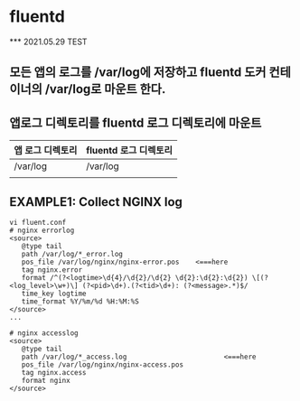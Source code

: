 # fluentd
*** 2021.05.29 TEST

## 모든 앱의 로그를 /var/log에 저장하고 fluentd 도커 컨테이너의 /var/log로 마운트 한다.

## 앱로그 디렉토리를 fluentd 로그 디렉토리에 마운트
| 앱 로그 디렉토리 |    fluentd 로그 디렉토리      |
|------------  | -------------------------- |
| /var/log     |           /var/log         |
|              |                            |

## EXAMPLE1: Collect NGINX log
```
vi fluent.conf
# nginx errorlog
<source>
   @type tail
   path /var/log/*_error.log
   pos_file /var/log/nginx/nginx-error.pos    <===here
   tag nginx.error
   format /^(?<logtime>\d{4}/\d{2}/\d{2} \d{2}:\d{2}:\d{2}) \[(?<log_level>\w+)\] (?<pid>\d+).(?<tid>\d+): (?<message>.*)$/
   time_key logtime
   time_format %Y/%m/%d %H:%M:%S
</source>
...

# nginx accesslog
<source>
   @type tail
   path /var/log/*_access.log                        <===here
   pos_file /var/log/nginx/nginx-access.pos
   tag nginx.access
   format nginx
</source>
```
